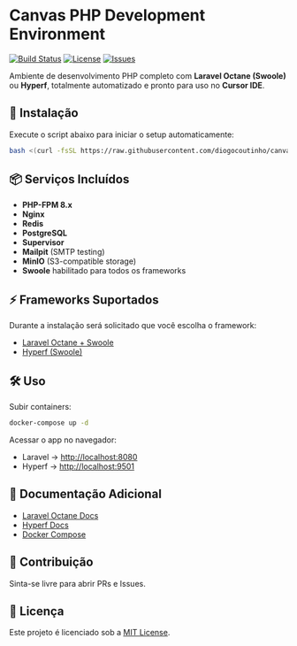 # Canvas PHP Development Environment

[![Build Status](https://github.com/diogocoutinho/canvas-php/actions/workflows/ci.yml/badge.svg)](https://github.com/diogocoutinho/canvas-php/actions)
[![License](https://img.shields.io/github/license/diogocoutinho/canvas-php)](https://github.com/diogocoutinho/canvas-php/blob/main/LICENSE)
[![Issues](https://img.shields.io/github/issues/diogocoutinho/canvas-php)](https://github.com/diogocoutinho/canvas-php/issues)

Ambiente de desenvolvimento PHP completo com **Laravel Octane (Swoole)** ou **Hyperf**, totalmente automatizado e pronto para uso no **Cursor IDE**.

## 🚀 Instalação

Execute o script abaixo para iniciar o setup automaticamente:

```bash
bash <(curl -fsSL https://raw.githubusercontent.com/diogocoutinho/canvas-php/main/bootstrap.sh)
```

## 📦 Serviços Incluídos

- **PHP-FPM 8.x**
- **Nginx**
- **Redis**
- **PostgreSQL**
- **Supervisor**
- **Mailpit** (SMTP testing)
- **MinIO** (S3-compatible storage)
- **Swoole** habilitado para todos os frameworks

## ⚡ Frameworks Suportados

Durante a instalação será solicitado que você escolha o framework:

- [Laravel Octane + Swoole](https://laravel.com/docs/octane)
- [Hyperf (Swoole)](https://hyperf.io/)

## 🛠️ Uso

Subir containers:
```bash
docker-compose up -d
```

Acessar o app no navegador:
- Laravel → [http://localhost:8080](http://localhost:8080)
- Hyperf → [http://localhost:9501](http://localhost:9501)

## 📖 Documentação Adicional

- [Laravel Octane Docs](https://laravel.com/docs/octane)
- [Hyperf Docs](https://hyperf.io/)
- [Docker Compose](https://docs.docker.com/compose/)

## 🤝 Contribuição

Sinta-se livre para abrir PRs e Issues.

## 📜 Licença

Este projeto é licenciado sob a [MIT License](LICENSE).
